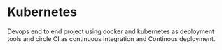 # Kubernetes
Devops end to end project using docker and kubernetes as deployment tools and circle CI as continuous integration and Continous deployment.
